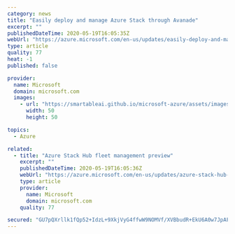 ```yaml
---
category: news
title: "Easily deploy and manage Azure Stack through Avanade"
excerpt: ""
publishedDateTime: 2020-05-19T16:05:35Z
webUrl: "https://azure.microsoft.com/en-us/updates/easily-deploy-and-manage-azure-stack-through-avanade/"
type: article
quality: 77
heat: -1
published: false

provider:
  name: Microsoft
  domain: microsoft.com
  images:
    - url: "https://smartableai.github.io/microsoft-azure/assets/images/organizations/microsoft.com-50x50.jpg"
      width: 50
      height: 50

topics:
  - Azure

related:
  - title: "Azure Stack Hub fleet management preview"
    excerpt: ""
    publishedDateTime: 2020-05-19T16:05:36Z
    webUrl: "https://azure.microsoft.com/en-us/updates/azure-stack-hub-fleet-management-preview/"
    type: article
    provider:
      name: Microsoft
      domain: microsoft.com
    quality: 77

secured: "GU7pQXrllk1fQp52+IdzL+9XkjVyG4ffwW9NOMVf/XVBbudR+EkU6A0w7JpAF7WfZ+9OuadNhcEu1RlQHLpYWZrkXJkH27As8GXNg4ifxgN6BLQLWCgDHyJxqJDhHuqVk75viV+Xu7FqkAseHawDwA99fUZY8mE53umwuPWuKJnPTI3U3OBqRfHApCF3s2n/ur/xDLrD1Rn3aBIkH28gJ6BvtAdqiGff73ncap9QhNgygMVxEnyYPfX7jqml44yMlOUkUIMk2vuJziUhMEF9QbFyAFJAxsC9piBJ8HXbkSTPZPDFvrHhcR0DZRls9gl1nr84yizCWX0ZOc/aMHX9gQ==;bbnxFZXubdJXRzx/BPeABw=="
---
```


